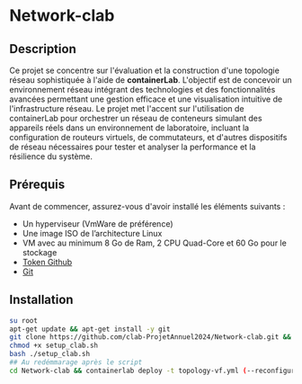 # Network-clab

## Description
Ce projet se concentre sur l'évaluation et la construction d'une topologie réseau sophistiquée à l'aide de **containerLab**. L'objectif est de concevoir un environnement réseau intégrant des technologies et des fonctionnalités avancées permettant une gestion efficace et une visualisation intuitive de l'infrastructure réseau. Le projet met l'accent sur l'utilisation de containerLab pour orchestrer un réseau de conteneurs simulant des appareils réels dans un environnement de laboratoire, incluant la configuration de routeurs virtuels, de commutateurs, et d'autres dispositifs de réseau nécessaires pour tester et analyser la performance et la résilience du système.

## Prérequis

Avant de commencer, assurez-vous d'avoir installé les éléments suivants :

- Un hyperviseur (VmWare de préférence)
- Une image ISO de l’architecture Linux
- VM avec au minimum 8 Go de Ram, 2 CPU Quad-Core et 60 Go pour le stockage
- [Token Github](https://github.com/settings/tokens)
- [Git](https://git-scm.com/book/en/v2/Getting-Started-Installing-Git)


## Installation

   ```bash
   su root
   apt-get update && apt-get install -y git
   git clone https://github.com/clab-ProjetAnnuel2024/Network-clab.git && cd Network-clab
   chmod +x setup_clab.sh
   bash ./setup_clab.sh
## Au redémmarage après le script
   cd Network-clab && containerlab deploy -t topology-vf.yml (--reconfigure)

